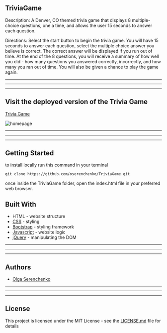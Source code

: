 ## TriviaGame
Description: A Denver, CO themed trivia game that displays 8 multiple-choice questions, one a time, and allows the user 15 seconds to answer each question.

Directions: Select the start button to begin the trivia game. You will have 15 seconds to answer each question, select the multiple choice answer you believe is correct. The correct answer will be displayed if you run out of time. At the end of the 8 questions, you will receive a summary of how well you did - how many questions you answered correctly, incorrectly, and how many you ran out of time. You will also be given a chance to play the game again. 

______________
______________
______________
## Visit the deployed version of the Trivia Game
[Trivia Game](https://oserenchenko.github.io/TriviaGame/)

![homepage]()

______________
______________
______________

## Getting Started
to install locally run this command in your terminal
```
git clone https://github.com/oserenchenko/TriviaGame.git
```
once inside the TriviaGame folder, open the index.html file in your preferred web browser.

## Built With
* HTML - website structure
* [CSS](https://css-tricks.com/) - styling
* [Bootstrap](https://getbootstrap.com/) - styling framework
* [Javascript](https://www.javascript.com/) - website logic
* [jQuery](https://jquery.com/) - manipulating the DOM

______________
______________
______________
## Authors
* [Olga Serenchenko](https://github.com/oserenchenko)

______________
______________
______________
## License
This project is licensed under the MIT License - see the [LICENSE.md](LICENSE.md) file for details
